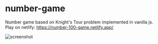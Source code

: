 # number-game
Number game based on Knight's Tour problem implemented in vanilla js.
Play on netlify: https://number-100-game.netlify.app/


![screenshot](https://user-images.githubusercontent.com/17138051/203423071-56bc72d8-2d1b-4b66-b373-4a734885a974.png)
